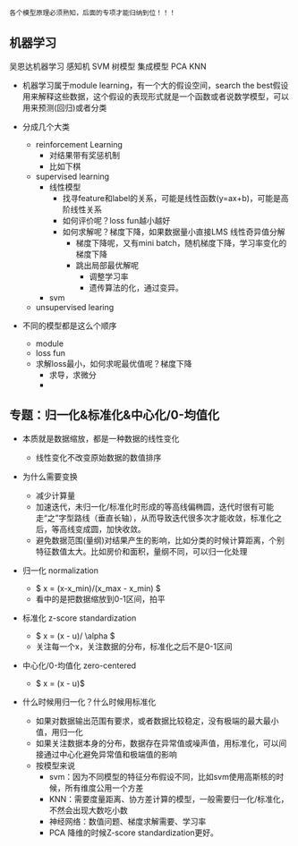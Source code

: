 ```python
各个模型原理必须熟知，后面的专项才能归纳到位！！！
```

## 机器学习

吴恩达机器学习
感知机
SVM
树模型
集成模型
PCA
KNN

- 机器学习属于module learning，有一个大的假设空间，search the best假设用来解释这些数据，这个假设的表现形式就是一个函数或者说数学模型，可以用来预测(回归)或者分类
- 分成几个大类
   - reinforcement Learning 
     - 对结果带有奖惩机制
     - 比如下棋
   - supervised learning
     - 线性模型
       - 找寻feature和label的关系，可能是线性函数(y=ax+b)，可能是高阶线性关系
       - 如何评价呢？loss fun越小越好
       - 如何求解呢？梯度下降，如果数据量小直接LMS 线性奇异值分解
         - 梯度下降呢，又有mini batch，随机梯度下降，学习率变化的梯度下降
         - 跳出局部最优解呢
             - 调整学习率
             - 遗传算法的化，通过变异。
     - svm
   - unsupervised learing

- 不同的模型都是这么个顺序
   - module
   - loss fun
   - 求解loss最小，如何求呢最优值呢？梯度下降
     - 求导，求微分
     -

## 专题：归一化&标准化&中心化/0-均值化

- 本质就是数据缩放，都是一种数据的线性变化
  - 线性变化不改变原始数据的数值排序

- 为什么需要变换
   - 减少计算量
   - 加速迭代，未归一化/标准化时形成的等高线偏椭圆，迭代时很有可能走“之”字型路线（垂直长轴），从而导致迭代很多次才能收敛，标准化之后，等高线变成圆，加快收敛。
   - 避免数据范围(量纲)对结果产生的影响，比如分类的时候计算距离，个别特征数值太大。比如房价和面积，量纲不同，可以归一化处理

- 归一化 normalization
  - $ x = (x-x_min)/(x_max - x_min) $
  - 看中的是把数据缩放到0-1区间，拍平
- 标准化 z-score standardization
  - $ x = (x - u)/ \alpha $
  - 关注每一个x，关注数据的分布，标准化之后不是0-1区间
- 中心化/0-均值化 zero-centered
  - $ x = (x - u)$

- 什么时候用归一化？什么时候用标准化
   - 如果对数据输出范围有要求，或者数据比较稳定，没有极端的最大最小值，用归一化
   - 如果关注数据本身的分布，数据存在异常值或噪声值，用标准化，可以间接通过中心化避免异常值和极端值的影响
   - 按模型来说
     - svm：因为不同模型的特征分布假设不同，比如svm使用高斯核的时候，所有维度公用一个方差
     - KNN：需要度量距离、协方差计算的模型，一般需要归一化/标准化，不然会出现大数吃小数
     - 神经网络：数值问题、梯度求解需要、学习率
     - PCA 降维的时候Z-score standardization更好。